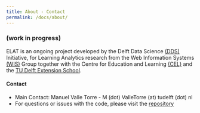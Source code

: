 ```yaml
---
title: About - Contact
permalink: /docs/about/
---
```

### (work in progress)
ELAT is an ongoing project developed by the Delft Data Science 
[(DDS)](https://www.tudelft.nl/ewi/samenwerken/delft-data-science/) Initiative,
for Learning Analytics research from the Web Information Systems 
[(WIS)](https://www.tudelft.nl/ewi/over-de-faculteit/afdelingen/software-technology/web-information-systems/)
Group together with the Centre for Education and Learning [(CEL)](https://www.educationandlearning.nl/home)
and the [TU Delft Extension School](https://online-learning.tudelft.nl/).

#### Contact
- Main Contact: Manuel Valle Torre - M (dot) ValleTorre (at) tudelft (dot) nl
- For questions or issues with the code, please visit the [repository](https://github.com/mvallet91/untitled)
